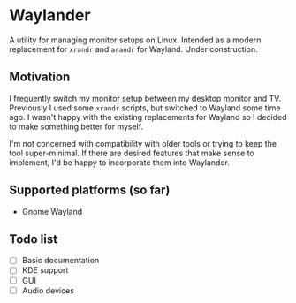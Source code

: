 # Waylander

A utility for managing monitor setups on Linux. Intended as a modern replacement for `xrandr` and `arandr` for Wayland. Under construction.

## Motivation

I frequently switch my monitor setup between my desktop monitor and TV. Previously I used some `xrandr` scripts, but switched to Wayland some time ago. I wasn't happy with the existing replacements for Wayland so I decided to make something better for myself.

I'm not concerned with compatibility with older tools or trying to keep the tool super-minimal. If there are desired features that make sense to implement, I'd be happy to incorporate them into Waylander.

## Supported platforms (so far)
- Gnome Wayland

## Todo list
- [ ] Basic documentation
- [ ] KDE support
- [ ] GUI
- [ ] Audio devices
